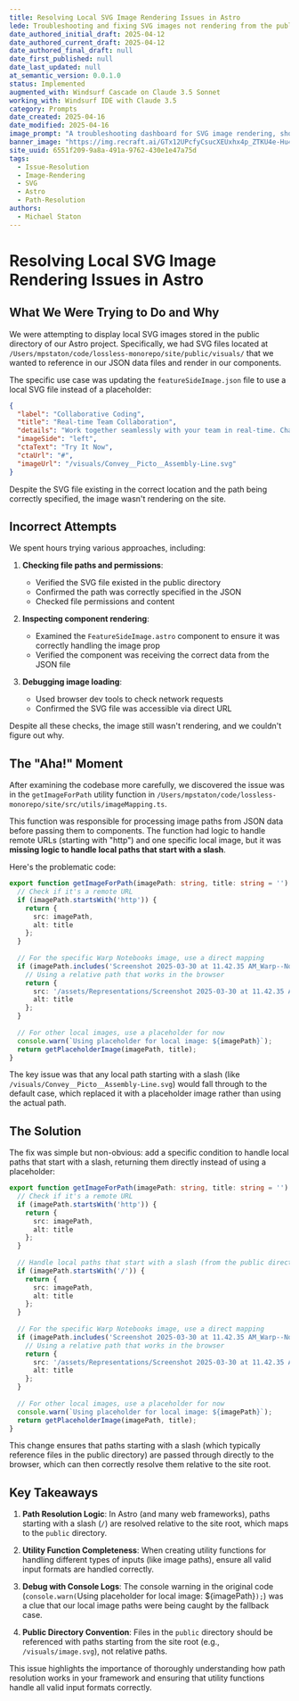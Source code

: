 ```yaml
---
title: Resolving Local SVG Image Rendering Issues in Astro
lede: Troubleshooting and fixing SVG images not rendering from the public directory
date_authored_initial_draft: 2025-04-12
date_authored_current_draft: 2025-04-12
date_authored_final_draft: null
date_first_published: null
date_last_updated: null
at_semantic_version: 0.0.1.0
status: Implemented
augmented_with: Windsurf Cascade on Claude 3.5 Sonnet
working_with: Windsurf IDE with Claude 3.5
category: Prompts
date_created: 2025-04-16
date_modified: 2025-04-16
image_prompt: "A troubleshooting dashboard for SVG image rendering, showing a web page with broken and fixed SVG icons, diagnostic tools, and highlighted file paths. Visuals include warning symbols, code snippets, and a sense of technical problem-solving."
banner_image: "https://img.recraft.ai/GTx12UPcfyCsucXEUxhx4p_ZTKU4e-Hu4WDSptLaRHs/rs:fit:1024:1820:0/raw:1/plain/abs://external/images/615bca3f-5cf0-4a70-be6c-4af5edc9a020"
site_uuid: 6551f209-9a8a-491a-9762-430e1e47a75d
tags:
  - Issue-Resolution
  - Image-Rendering
  - SVG
  - Astro
  - Path-Resolution
authors:
  - Michael Staton
---
```


# Resolving Local SVG Image Rendering Issues in Astro

## What We Were Trying to Do and Why

We were attempting to display local SVG images stored in the public directory of our Astro project. Specifically, we had SVG files located at `/Users/mpstaton/code/lossless-monorepo/site/public/visuals/` that we wanted to reference in our JSON data files and render in our components.

The specific use case was updating the `featureSideImage.json` file to use a local SVG file instead of a placeholder:

```json
{
  "label": "Collaborative Coding",
  "title": "Real-time Team Collaboration",
  "details": "Work together seamlessly with your team in real-time. Changes sync instantly across all devices, with smart conflict resolution and version history. Boost productivity and keep everyone on the same page with our collaborative notebook environment.",
  "imageSide": "left",
  "ctaText": "Try It Now",
  "ctaUrl": "#",
  "imageUrl": "/visuals/Convey__Picto__Assembly-Line.svg"
}
```

Despite the SVG file existing in the correct location and the path being correctly specified, the image wasn't rendering on the site.

## Incorrect Attempts

We spent hours trying various approaches, including:

1. **Checking file paths and permissions**:
   - Verified the SVG file existed in the public directory
   - Confirmed the path was correctly specified in the JSON
   - Checked file permissions and content

2. **Inspecting component rendering**:
   - Examined the `FeatureSideImage.astro` component to ensure it was correctly handling the image prop
   - Verified the component was receiving the correct data from the JSON file

3. **Debugging image loading**:
   - Used browser dev tools to check network requests
   - Confirmed the SVG file was accessible via direct URL

Despite all these checks, the image still wasn't rendering, and we couldn't figure out why.

## The "Aha!" Moment

After examining the codebase more carefully, we discovered the issue was in the `getImageForPath` utility function in `/Users/mpstaton/code/lossless-monorepo/site/src/utils/imageMapping.ts`.

This function was responsible for processing image paths from JSON data before passing them to components. The function had logic to handle remote URLs (starting with "http") and one specific local image, but it was **missing logic to handle local paths that start with a slash**.

Here's the problematic code:

```typescript
export function getImageForPath(imagePath: string, title: string = ''): { src: string; alt: string } {
  // Check if it's a remote URL
  if (imagePath.startsWith('http')) {
    return {
      src: imagePath,
      alt: title
    };
  }
  
  // For the specific Warp Notebooks image, use a direct mapping
  if (imagePath.includes('Screenshot 2025-03-30 at 11.42.35 AM_Warp--Notebooks.png')) {
    // Using a relative path that works in the browser
    return {
      src: '/assets/Representations/Screenshot 2025-03-30 at 11.42.35 AM_Warp--Notebooks.png',
      alt: title
    };
  }
  
  // For other local images, use a placeholder for now
  console.warn(`Using placeholder for local image: ${imagePath}`);
  return getPlaceholderImage(imagePath, title);
}
```

The key issue was that any local path starting with a slash (like `/visuals/Convey__Picto__Assembly-Line.svg`) would fall through to the default case, which replaced it with a placeholder image rather than using the actual path.

## The Solution

The fix was simple but non-obvious: add a specific condition to handle local paths that start with a slash, returning them directly instead of using a placeholder:

```typescript
export function getImageForPath(imagePath: string, title: string = ''): { src: string; alt: string } {
  // Check if it's a remote URL
  if (imagePath.startsWith('http')) {
    return {
      src: imagePath,
      alt: title
    };
  }
  
  // Handle local paths that start with a slash (from the public directory)
  if (imagePath.startsWith('/')) {
    return {
      src: imagePath,
      alt: title
    };
  }
  
  // For the specific Warp Notebooks image, use a direct mapping
  if (imagePath.includes('Screenshot 2025-03-30 at 11.42.35 AM_Warp--Notebooks.png')) {
    // Using a relative path that works in the browser
    return {
      src: '/assets/Representations/Screenshot 2025-03-30 at 11.42.35 AM_Warp--Notebooks.png',
      alt: title
    };
  }
  
  // For other local images, use a placeholder for now
  console.warn(`Using placeholder for local image: ${imagePath}`);
  return getPlaceholderImage(imagePath, title);
}
```

This change ensures that paths starting with a slash (which typically reference files in the public directory) are passed through directly to the browser, which can then correctly resolve them relative to the site root.

## Key Takeaways

1. **Path Resolution Logic**: In Astro (and many web frameworks), paths starting with a slash (`/`) are resolved relative to the site root, which maps to the `public` directory.

2. **Utility Function Completeness**: When creating utility functions for handling different types of inputs (like image paths), ensure all valid input formats are handled correctly.

3. **Debug with Console Logs**: The console warning in the original code (`console.warn(`Using placeholder for local image: ${imagePath}`);`) was a clue that our local image paths were being caught by the fallback case.

4. **Public Directory Convention**: Files in the `public` directory should be referenced with paths starting from the site root (e.g., `/visuals/image.svg`), not relative paths.

This issue highlights the importance of thoroughly understanding how path resolution works in your framework and ensuring that utility functions handle all valid input formats correctly.
